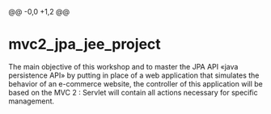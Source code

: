 @@ -0,0 +1,2 @@
# mvc2_jpa_jee_project
The main objective of this workshop and to master the JPA API «java persistence API» by putting in place of a web application that simulates the behavior of an e-commerce website, the controller of this application will be based on the MVC 2  : Servlet will contain all actions necessary for specific management.


